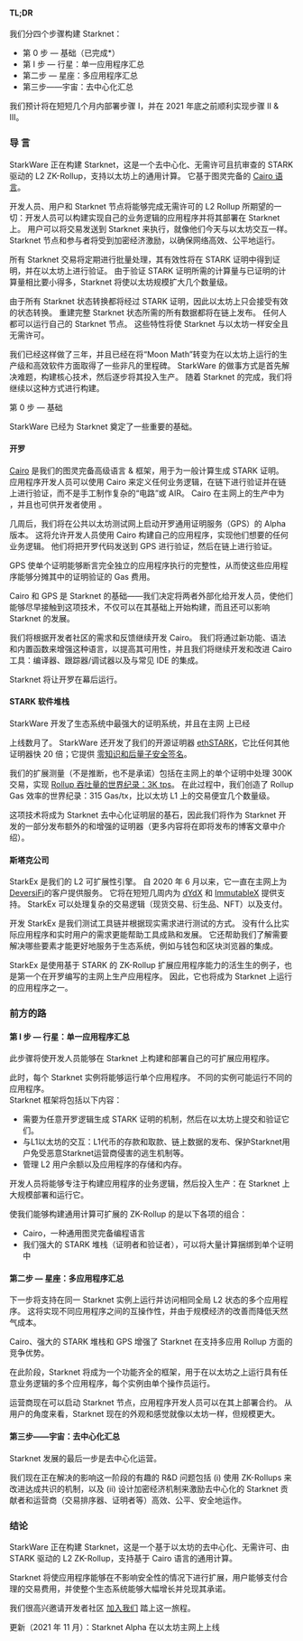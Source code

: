 #### TL;DR

我们分四个步骤构建 Starknet：

* 第 0 步 — 基础（已完成*）
* 第 I 步 — 行星：单一应用程序汇总
* 第二步 — 星座：多应用程序汇总
* 第三步——宇宙：去中心化汇总

我们预计将在短短几个月内部署步骤 I，并在 2021 年底之前顺利实现步骤 II & III。

### 导 言

StarkWare 正在构建 Starknet，这是一个去中心化、无需许可且抗审查的 STARK 驱动的 L2 ZK-Rollup，支持以太坊上的通用计算。 它基于图灵完备的 [Cairo 语言](https://www.cairo-lang.org/)。

开发人员、用户和 Starknet 节点将能够完成无需许可的 L2 Rollup 所期望的一切：开发人员可以构建实现自己的业务逻辑的应用程序并将其部署在 Starknet 上。 用户可以将交易发送到 Starknet 来执行，就像他们今天与以太坊交互一样。 Starknet 节点和参与者将受到加密经济激励，以确保网络高效、公平地运行。

所有 Starknet 交易将定期进行批量处理，其有效性将在 STARK 证明中得到证明，并在以太坊上进行验证。 由于验证 STARK 证明所需的计算量与已证明的计算量相比要小得多，Starknet 将使以太坊规模扩大几个数量级。

由于所有 Starknet 状态转换都将经过 STARK 证明，因此以太坊上只会接受有效的状态转换。 重建完整 Starknet 状态所需的所有数据都将在链上发布。 任何人都可以运行自己的 Starknet 节点。 这些特性将使 Starknet 与以太坊一样安全且无需许可。

我们已经这样做了三年，并且已经在将“Moon Math”转变为在以太坊上运行的生产级和高效软件方面取得了一些非凡的里程碑。 StarkWare 的做事方式是首先解决难题，构建核心技术，然后逐步将其投入生产。 随着 Starknet 的完成，我们将继续以这种方式进行构建。

第 0 步 — 基础

StarkWare 已经为 Starknet 奠定了一些重要的基础。

#### 开罗

[Cairo](https://twitter.com/StarkWareLtd/status/1300353049836376066?s=20) 是我们的图灵完备高级语言 & 框架，用于为一般计算生成 STARK 证明。 应用程序开发人员可以使用 Cairo 来定义任何业务逻辑，在链下进行验证并在链上进行验证，而不是手工制作复杂的“电路”或 AIR。 Cairo 在主网上的生产中为 [](https://twitter.com/StarkWareLtd/status/1320695603492507648?s=20)，并且也可供开发者使用 [](http://cairo-lang.org/)。

几周后，我们将在公共以太坊测试网上启动开罗通用证明服务（GPS）的 Alpha 版本。 这将允许开发人员使用 Cairo 构建自己的应用程序，实现他们想要的任何业务逻辑。 他们将把开罗代码发送到 GPS 进行验证，然后在链上进行验证。

GPS 使单个证明能够断言完全独立的应用程序执行的完整性，从而使这些应用程序能够分摊其中的证明验证的 Gas 费用。

Cairo 和 GPS 是 Starknet 的基础——我们决定将两者外部化给开发人员，使他们能够尽早接触到这项技术，不仅可以在其基础上开始构建，而且还可以影响 Starknet 的发展。

我们将根据开发者社区的需求和反馈继续开发 Cairo。 我们将通过新功能、语法和内置函数来增强这种语言，以提高其可用性，并且我们将继续开发和改进 Cairo 工具：编译器、跟踪器/调试器以及与常见 IDE 的集成。

Starknet 将让开罗在幕后运行。

#### STARK 软件堆栈

StarkWare 开发了生态系统中最强大的证明系统，并且在主网</a> 上已经

上线数月了。 StarkWare 还开发了我们的开源证明器 [ethSTARK](https://twitter.com/StarkWareLtd/status/1264911004099543040?s=20)，它比任何其他证明器快 20 倍；它提供 [零知识和后量子安全签名](https://twitter.com/StarkWareLabs/status/1331930111227080709)。</p> 

我们的扩展测量（不是推断，也不是承诺）包括在主网上的单个证明中处理 300K 交易，实现 [Rollup 吞吐量的世界纪录：3K tps](https://twitter.com/StarkWareLtd/status/1287770381525422082?s=20)。 在此过程中，我们创造了 Rollup Gas 效率的世界纪录：315 Gas/tx，比以太坊 L1 上的交易便宜几个数量级。

这项技术将成为 Starknet 去中心化证明层的基石，因此我们将作为 Starknet 开发的一部分发布额外的和增强的证明器（更多内容将在即将发布的博客文章中介绍）。



#### 斯塔克公司

StarkEx 是我们的 L2 可扩展性引擎。 自 2020 年 6 月以来，它一直在主网上为 [DeversiFi](https://twitter.com/deversifi)的客户提供服务。 它将在短短几周内为 [dYdX](https://twitter.com/dydxprotocol) 和 [ImmutableX](https://twitter.com/Immutable) 提供支持。 StarkEx 可以处理复杂的交易逻辑（现货交易、衍生品、NFT）以及支付。

开发 StarkEx 是我们测试工具链并根据现实需求进行测试的方式。 没有什么比实际应用程序和实时用户的需求更能帮助工具成熟和发展。 它还帮助我们了解需要解决哪些要素才能更好地服务于生态系统，例如与钱包和区块浏览器的集成。

StarkEx 是使用基于 STARK 的 ZK-Rollup 扩展应用程序能力的活生生的例子，也是第一个在开罗编写的主网上生产应用程序。 因此，它也将成为 Starknet 上运行的应用程序之一。



### 前方的路



#### 第 I 步 — 行星：单一应用程序汇总

此步骤将使开发人员能够在 Starknet 上构建和部署自己的可扩展应用程序。

此时，每个 Starknet 实例将能够运行单个应用程序。 不同的实例可能运行不同的应用程序。\
Starknet 框架将包括以下内容：

* 需要为任意开罗逻辑生成 STARK 证明的机制，然后在以太坊上提交和验证它们。
* 与L1以太坊的交互：L1代币的存款和取款、链上数据的发布、保护Starknet用户免受恶意Starknet运营商侵害的逃生机制等。
* 管理 L2 用户余额以及应用程序的存储和内存。

开发人员将能够专注于构建应用程序的业务逻辑，然后投入生产：在 Starknet 上大规模部署和运行它。

使我们能够构建通用计算可扩展的 ZK-Rollup 的是以下各项的组合：

* Cairo，一种通用图灵完备编程语言
* 我们强大的 STARK 堆栈（证明者和验证者），可以将大量计算捆绑到单个证明中



#### 第二步 — 星座：多应用程序汇总

下一步将支持在同一 Starknet 实例上运行并访问相同全局 L2 状态的多个应用程序。 这将实现不同应用程序之间的互操作性，并由于规模经济的改善而降低天然气成本。

Cairo、强大的 STARK 堆栈和 GPS 增强了 Starknet 在支持多应用 Rollup 方面的竞争优势。

在此阶段，Starknet 将成为一个功能齐全的框架，用于在以太坊之上运行具有任意业务逻辑的多个应用程序，每个实例由单个操作员运行。

运营商现在可以启动 Starknet 节点，应用程序开发人员可以在其上部署合约。 从用户的角度来看，Starknet 现在的外观和感觉就像以太坊一样，但规模更大。



#### 第三步——宇宙：去中心化汇总

Starknet 发展的最后一步是去中心化运营。

我们现在正在解决的影响这一阶段的有趣的 R&D 问题包括 (i) 使用 ZK-Rollups 来改进达成共识的机制，以及 (ii) 设计加密经济机制来激励去中心化的 Starknet 贡献者和运营商（交易排序器、证明者等）高效、公平、安全地运作。



### 结论

StarkWare 正在构建 Starknet，这是一个基于以太坊的去中心化、无需许可、由 STARK 驱动的 L2 ZK-Rollup，支持基于 Cairo 语言的通用计算。

Starknet 将使应用程序能够在不影响安全性的情况下进行扩展，用户能够支付合理的交易费用，并使整个生态系统能够大幅增长并兑现其承诺。

我们很高兴邀请开发者社区 [加入我们](https://twitter.com/StarkWareLtd) 踏上这一旅程。

更新（2021 年 11 月）：Starknet Alpha 在以太坊主网上上线